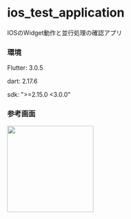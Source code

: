 # ios_test_application
IOSのWidget動作と並行処理の確認アプリ

### 環境
Flutter: 3.0.5

dart: 2.17.6

sdk: ">=2.15.0 <3.0.0"

### 参考画面

<img src="https://user-images.githubusercontent.com/65929053/179922580-a035dbf5-bb28-4f96-bd1a-bea4c1004bb3.gif" width="200">
